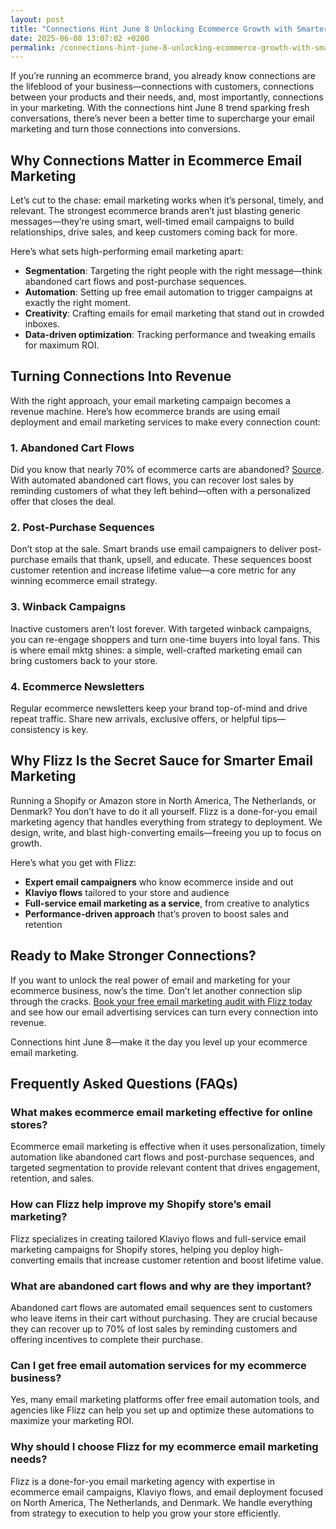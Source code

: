```yaml
---
layout: post
title: "Connections Hint June 8 Unlocking Ecommerce Growth with Smarter Email Marketing"
date: 2025-06-08 13:07:02 +0200
permalink: /connections-hint-june-8-unlocking-ecommerce-growth-with-smarter-email-marketing/
---
```

If you’re running an ecommerce brand, you already know connections are the lifeblood of your business—connections with customers, connections between your products and their needs, and, most importantly, connections in your marketing. With the connections hint June 8 trend sparking fresh conversations, there’s never been a better time to supercharge your email marketing and turn those connections into conversions.

## Why Connections Matter in Ecommerce Email Marketing

Let’s cut to the chase: email marketing works when it’s personal, timely, and relevant. The strongest ecommerce brands aren’t just blasting generic messages—they’re using smart, well-timed email campaigns to build relationships, drive sales, and keep customers coming back for more.

Here’s what sets high-performing email marketing apart:
- **Segmentation**: Targeting the right people with the right message—think abandoned cart flows and post-purchase sequences.
- **Automation**: Setting up free email automation to trigger campaigns at exactly the right moment.
- **Creativity**: Crafting emails for email marketing that stand out in crowded inboxes.
- **Data-driven optimization**: Tracking performance and tweaking emails for maximum ROI.

## Turning Connections Into Revenue

With the right approach, your email marketing campaign becomes a revenue machine. Here’s how ecommerce brands are using email deployment and email marketing services to make every connection count:

### 1. Abandoned Cart Flows

Did you know that nearly 70% of ecommerce carts are abandoned? [Source](https://baymard.com/lists/cart-abandonment-rate). With automated abandoned cart flows, you can recover lost sales by reminding customers of what they left behind—often with a personalized offer that closes the deal.

### 2. Post-Purchase Sequences

Don’t stop at the sale. Smart brands use email campaigners to deliver post-purchase emails that thank, upsell, and educate. These sequences boost customer retention and increase lifetime value—a core metric for any winning ecommerce email strategy.

### 3. Winback Campaigns

Inactive customers aren’t lost forever. With targeted winback campaigns, you can re-engage shoppers and turn one-time buyers into loyal fans. This is where email mktg shines: a simple, well-crafted marketing email can bring customers back to your store.

### 4. Ecommerce Newsletters

Regular ecommerce newsletters keep your brand top-of-mind and drive repeat traffic. Share new arrivals, exclusive offers, or helpful tips—consistency is key.

## Why Flizz Is the Secret Sauce for Smarter Email Marketing

Running a Shopify or Amazon store in North America, The Netherlands, or Denmark? You don’t have to do it all yourself. Flizz is a done-for-you email marketing agency that handles everything from strategy to deployment. We design, write, and blast high-converting emails—freeing you up to focus on growth.

Here’s what you get with Flizz:
- **Expert email campaigners** who know ecommerce inside and out
- **Klaviyo flows** tailored to your store and audience
- **Full-service email marketing as a service**, from creative to analytics
- **Performance-driven approach** that’s proven to boost sales and retention

## Ready to Make Stronger Connections?

If you want to unlock the real power of email and marketing for your ecommerce business, now’s the time. Don’t let another connection slip through the cracks. [Book your free email marketing audit with Flizz today](https://flizzgrowth.com/email) and see how our email advertising services can turn every connection into revenue.

Connections hint June 8—make it the day you level up your ecommerce email marketing.

## Frequently Asked Questions (FAQs)

### What makes ecommerce email marketing effective for online stores?

Ecommerce email marketing is effective when it uses personalization, timely automation like abandoned cart flows and post-purchase sequences, and targeted segmentation to provide relevant content that drives engagement, retention, and sales.

### How can Flizz help improve my Shopify store’s email marketing?

Flizz specializes in creating tailored Klaviyo flows and full-service email marketing campaigns for Shopify stores, helping you deploy high-converting emails that increase customer retention and boost lifetime value.

### What are abandoned cart flows and why are they important?

Abandoned cart flows are automated email sequences sent to customers who leave items in their cart without purchasing. They are crucial because they can recover up to 70% of lost sales by reminding customers and offering incentives to complete their purchase.

### Can I get free email automation services for my ecommerce business?

Yes, many email marketing platforms offer free email automation tools, and agencies like Flizz can help you set up and optimize these automations to maximize your marketing ROI.

### Why should I choose Flizz for my ecommerce email marketing needs?

Flizz is a done-for-you email marketing agency with expertise in ecommerce email campaigns, Klaviyo flows, and email deployment focused on North America, The Netherlands, and Denmark. We handle everything from strategy to execution to help you grow your store efficiently.

<script type="application/ld+json">
{
  "@context": "https://schema.org",
  "@type": "BlogPosting",
  "headline": "Connections Hint June 8 Unlocking Ecommerce Growth with Smarter Email Marketing",
  "description": "Discover how ecommerce brands can leverage smarter email marketing strategies like abandoned cart flows, post-purchase sequences, and winback campaigns to boost customer retention and revenue.",
  "author": {
    "@type": "Person",
    "name": "Flizz"
  },
  "publisher": {
    "@type": "Person",
    "name": "Flizz"
  },
  "datePublished": "2024-06-08",
  "mainEntityOfPage": {
    "@type": "WebPage",
    "@id": "https://flizzgrowth.com/email"
  },
  "keywords": "email marketing, ecommerce email marketing, abandoned cart flows, post-purchase sequences, winback campaigns, Klaviyo flows, ecommerce retention emails, email deployment, email marketing services, ecommerce newsletters, Shopify email marketing, email campaigner, email blasts, email marketing firms, email marketing as a service, email advertising services",
  "articleSection": [
    "Ecommerce Email Strategy",
    "Email Campaigns",
    "Email Marketing Services"
  ]
}
</script>

<script type="application/ld+json">
{
  "@context": "https://schema.org",
  "@type": "FAQPage",
  "mainEntity": [
    {
      "@type": "Question",
      "name": "What makes ecommerce email marketing effective for online stores?",
      "acceptedAnswer": {
        "@type": "Answer",
        "text": "Ecommerce email marketing is effective when it uses personalization, timely automation like abandoned cart flows and post-purchase sequences, and targeted segmentation to provide relevant content that drives engagement, retention, and sales."
      }
    },
    {
      "@type": "Question",
      "name": "How can Flizz help improve my Shopify store’s email marketing?",
      "acceptedAnswer": {
        "@type": "Answer",
        "text": "Flizz specializes in creating tailored Klaviyo flows and full-service email marketing campaigns for Shopify stores, helping you deploy high-converting emails that increase customer retention and boost lifetime value."
      }
    },
    {
      "@type": "Question",
      "name": "What are abandoned cart flows and why are they important?",
      "acceptedAnswer": {
        "@type": "Answer",
        "text": "Abandoned cart flows are automated email sequences sent to customers who leave items in their cart without purchasing. They are crucial because they can recover up to 70% of lost sales by reminding customers and offering incentives to complete their purchase."
      }
    },
    {
      "@type": "Question",
      "name": "Can I get free email automation services for my ecommerce business?",
      "acceptedAnswer": {
        "@type": "Answer",
        "text": "Yes, many email marketing platforms offer free email automation tools, and agencies like Flizz can help you set up and optimize these automations to maximize your marketing ROI."
      }
    },
    {
      "@type": "Question",
      "name": "Why should I choose Flizz for my ecommerce email marketing needs?",
      "acceptedAnswer": {
        "@type": "Answer",
        "text": "Flizz is a done-for-you email marketing agency with expertise in ecommerce email campaigns, Klaviyo flows, and email deployment focused on North America, The Netherlands, and Denmark. We handle everything from strategy to execution to help you grow your store efficiently."
      }
    }
  ]
}
</script>